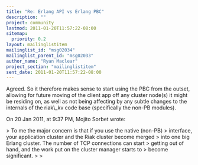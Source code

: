 ```yaml
---
title: "Re: Erlang API vs Erlang PBC"
description: ""
project: community
lastmod: 2011-01-20T11:57:22-08:00
sitemap:
  priority: 0.2
layout: mailinglistitem
mailinglist_id: "msg02034"
mailinglist_parent_id: "msg02033"
author_name: "Ryan Maclear"
project_section: "mailinglistitem"
sent_date: 2011-01-20T11:57:22-08:00
---
```



Agreed. So it therefore makes sense to start using the PBC from the outset, 
allowing for future moving of the client app off any cluster node(s) it might 
be residing on, as well as not being affecting by any subtle changes to the 
internals of the riak\\_kv code base (specifically the non-PB modules). 

On 20 Jan 2011, at 9:37 PM, Mojito Sorbet wrote:

&gt; To me the major concern is that if you use the native (non-PB)
&gt; interface, your application cluster and the Riak cluster become merged
&gt; into one big Erlang cluster. The number of TCP connections can start
&gt; getting out of hand, and the work put on the cluster manager starts to
&gt; become significant.
&gt; 
&gt; 
